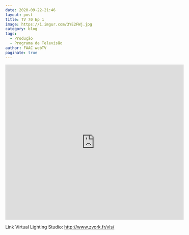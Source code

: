 ```yaml
---
date: 2020-09-22-21:46
layout: post
title: TV 70 Ep 1
image: https://i.imgur.com/3YE2FWj.jpg
category: blog
tags:
  - Produção 
  - Programa de Televisão
author: FAAC webTV
paginate: true
---
```


<iframe src="https://www.facebook.com/plugins/video.php?href=https%3A%2F%2Fwww.facebook.com%2Ffaacwebtv%2Fvideos%2F1270336953358769%2F&show_text=1&width=560" width="560" height="487" style="border:none;overflow:hidden" scrolling="no" frameborder="0" allowTransparency="true" allow="encrypted-media" allowFullScreen="true"></iframe>


Link Virtual Lighting Studio: 
http://www.zvork.fr/vls/
